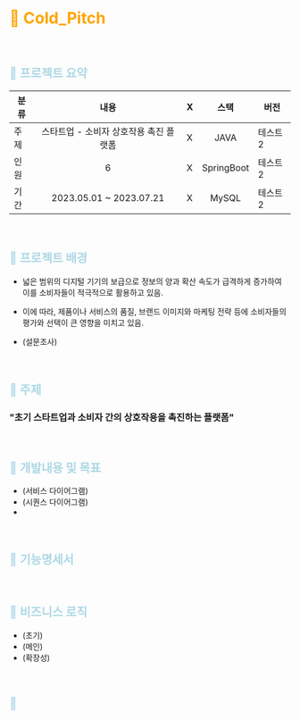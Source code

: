 #  <span style="color:orange">🍑 Cold_Pitch

<br>

##  <span style="color:lightblue">📘 프로젝트 요약

| 분류 |           내용            | X |     스택     | 버전   |   
|----|:-----------------------:|---|:----------:|------|
| 주제 | 스타트업 - 소비자 상호작용 촉진 플랫폼  | X |   JAVA    | 테스트2 |
| 인원 |            6            | X | SpringBoot | 테스트2 |
| 기간 | 2023.05.01 ~ 2023.07.21 | X |   MySQL    | 테스트2 |


<br>

##  <span style="color:lightblue">📘 프로젝트 배경

- 넓은 범위의 디지털 기기의 보급으로 정보의 양과 확산 속도가 급격하게 증가하여 이를 소비자들이 적극적으로 활용하고 있음.
- 이에 따라, 제품이나 서비스의 품질, 브랜드 이미지와 마케팅 전략 등에 소비자들의 평가와 선택이 큰 영향을 미치고 있음.

- (설문조사)

<br>

##  <span style="color:lightblue">📘 주제

### "초기 스타트업과 소비자 간의 상호작용을 촉진하는 플랫폼"


<br>

##  <span style="color:lightblue">📘 개발내용 및 목표

- (서비스 다이어그램)
- (시퀀스 다이어그램)
-

<br>

##  <span style="color:lightblue">📘 기능명세서

<br>

##  <span style="color:lightblue">📘 비즈니스 로직

- (초기)
- (메인)
- (확장성)

<br>

##  <span style="color:lightblue">📘 


